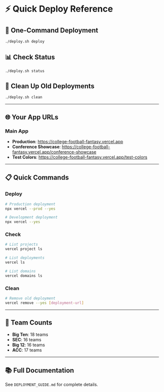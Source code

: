 # ⚡ Quick Deploy Reference

## 🚀 **One-Command Deployment**
```bash
./deploy.sh deploy
```

## 📊 **Check Status**
```bash
./deploy.sh status
```

## 🧹 **Clean Up Old Deployments**
```bash
./deploy.sh clean
```

---

## 🌐 **Your App URLs**

### **Main App**
- **Production**: https://college-football-fantasy.vercel.app
- **Conference Showcase**: https://college-football-fantasy.vercel.app/conference-showcase
- **Test Colors**: https://college-football-fantasy.vercel.app/test-colors

---

## 📋 **Quick Commands**

### **Deploy**
```bash
# Production deployment
npx vercel --prod --yes

# Development deployment  
npx vercel --yes
```

### **Check**
```bash
# List projects
vercel project ls

# List deployments
vercel ls

# List domains
vercel domains ls
```

### **Clean**
```bash
# Remove old deployment
vercel remove --yes [deployment-url]
```

---

## 🏈 **Team Counts**
- **Big Ten**: 18 teams
- **SEC**: 16 teams  
- **Big 12**: 16 teams
- **ACC**: 17 teams

---

## 📚 **Full Documentation**
See `DEPLOYMENT_GUIDE.md` for complete details. 
